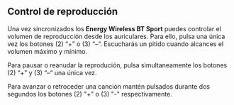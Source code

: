 ## Control de reproducción

Una vez sincronizados los **Energy Wireless BT Sport** puedes controlar el volumen de reproducción desde los auriculares. Para ello, pulsa una única vez los botones (2) “+” o (3) “–“. Escucharás un pitido cuando alcances el volumen máximo y mínimo.

Para pausar o reanudar la reprodución, pulsa simultaneamente los botones (2) “+” y (3) “–“ una única vez.

Para avanzar o retroceder una canción mantén pulsados durante dos segundos los botones (2) "+" o (3) "-" respectivamente. 
